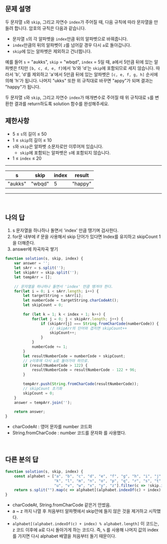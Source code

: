 ## 문제 설명
두 문자열 `s`와 `skip`, 그리고 자연수 `index`가 주어질 때, 다음 규칙에 따라 문자열을 만들려 합니다. 암호의 규칙은 다음과 같습니다.

-   문자열 `s`의 각 알파벳을 `index`만큼 뒤의 알파벳으로 바꿔줍니다.
-   `index`만큼의 뒤의 알파벳이 `z`를 넘어갈 경우 다시 `a`로 돌아갑니다.
-   `skip`에 있는 알파벳은 제외하고 건너뜁니다.

예를 들어 `s` = "aukks", `skip` = "wbqd", `index` = 5일 때, a에서 5만큼 뒤에 있는 알파벳은 f지만 `[b, c, d, e, f]`에서 'b'와 'd'는 `skip`에 포함되므로 세지 않습니다. 따라서 'b', 'd'를 제외하고 'a'에서 5만큼 뒤에 있는 알파벳은 `[c, e, f, g, h]` 순서에 의해 'h'가 됩니다. 나머지 "ukks" 또한 위 규칙대로 바꾸면 "appy"가 되며 결과는 "happy"가 됩니다.

두 문자열 `s`와 `skip`, 그리고 자연수 `index`가 매개변수로 주어질 때 위 규칙대로 `s`를 변환한 결과를 return하도록 solution 함수를 완성해주세요.

## 제한사항
-   5 ≤ `s`의 길이 ≤ 50
-   1 ≤ `skip`의 길이 ≤ 10
-   `s`와 `skip`은 알파벳 소문자로만 이루어져 있습니다.
    -   `skip`에 포함되는 알파벳은 `s`에 포함되지 않습니다.
-   1 ≤ `index` ≤ 20
---

| s       | skip   | index | result  |
| ------- | ------ | ----- | ------- |
| "aukks" | "wbqd" | 5     | "happy" |

---

<br/>

## 나의 답

1. s 문자열을 하나하나 돌면서 'index' 만큼 땡기며 검사한다.
2. for문 내부에 if 문을 사용해서 skip 단어가 있다면 Index를 유지하고 skipCount 1을 더해준다.
3. answer에 차곡차곡 쌓기

```js
function solution(s, skip, index) {
    var answer = '';
    let sArr = s.split('');
    let skipArr = skip.split('');
    let tempArr = [];
    
    // 문자열을 하나하나 돌면서 'index' 만큼 땡겨야 한다.
    for(let i = 0; i < sArr.length; i++) {
        let targetString = sArr[i];
        let numberCode = targetString.charCodeAt();
        let skipCount = 0;
        
        for (let k = 1; k < index + 1; k++) {
            for(let j = 0; j < skipArr.length; j++) {
                if (skipArr[j] === String.fromCharCode(numberCode)) {
                    // skipArr의 단어와 겹치면 skipCount++
                    skipCount++;
                }
            }
            numberCode += 1;
        }
        let resultNumberCode = numberCode + skipCount;
        // z이후에 다시 a로 돌아가야 하므로.
        if (resultNumberCode > 122) {
            resultNumberCode = resultNumberCode - 122 + 96;
        }
        
        tempArr.push(String.fromCharCode(resultNumberCode));
        // skipCount 초기화
        skipCount = 0;
    }
    answer = tempArr.join('');
    
    return answer;
}
```

- charCodeAt : 영어 문자를 number 코드화
- String.fromCharCode : number 코드를 문자화
를 사용했다. 

<br/>

## 다른 분의 답

```js
function solution(s, skip, index) {
    const alphabet = ["a", "b", "c", "d", "e", "f", "g", "h", "i", "j", 
                      "k", "l", "m", "n", "o", "p", "q", "r", "s", "t", 
                      "u", "v", "w", "x", "y", "z"].filter(c => !skip.includes(c));
    return s.split("").map(c => alphabet[(alphabet.indexOf(c) + index) % alphabet.length]).join("");
}
```

- charCodeAt, String.fromCharCode 같은거 안썼음.
- a  ~ z 까지 나열 후 처음부터 알파펫에서 skip안에 들지 않은 것을 제거하고 시작했다.
- `alphabet[(alphabet.indexOf(c) + index) % alphabet.length]` 이 코드는, z 코드 이후에 a로 다시 돌아가게 하는 코드다. 즉, `%` 를 사용해 나머지 값의 index를 가지면 다시 alphabet 배열을 처음부터 돌기 때문이다.









